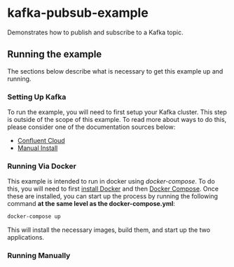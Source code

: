 # kafka-pubsub-example

Demonstrates how to publish and subscribe to a Kafka topic.

## Running the example

The sections below describe what is necessary to get this example up and running.

### Setting Up Kafka

To run the example, you will need to first setup your Kafka cluster. This step is outside of the scope of this example. To read more about ways to do this, please consider one of the documentation sources below:

- [Confluent Cloud](https://www.confluent.io/confluent-cloud/tryfree)
- [Manual Install](https://kafka.apache.org/quickstart)

### Running Via Docker

This example is intended to run in docker using _docker-compose_. To do this, you will need to first [install Docker]() and then [Docker Compose](). Once these are installed, you can start up the process by running the following command **at the same level as the docker-compose.yml**:

```bash
docker-compose up
```

This will install the necessary images, build them, and start up the two applications.

### Running Manually



